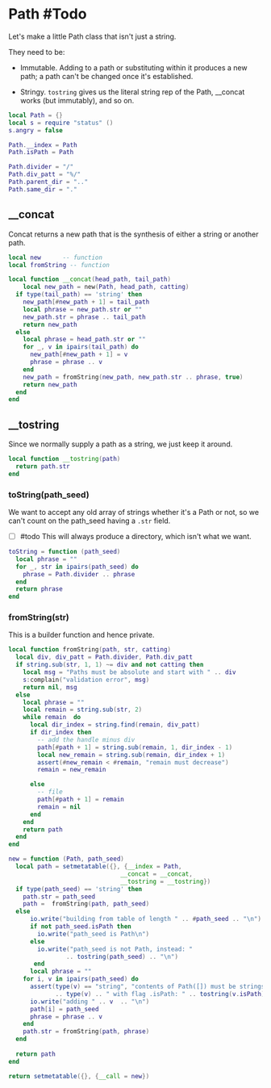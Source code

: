 # Path #Todo

Let's make a little Path class that isn't just a string.


They need to be:


-  Immutable. Adding to a path or substituting within it
   produces a new path; a path can't be changed once it's
   established. 


-  Stringy.  ``tostring`` gives us the literal string rep of
   the Path, __concat works (but immutably), and so on.

```lua
local Path = {}
local s = require "status" ()
s.angry = false

Path.__index = Path
Path.isPath = Path

Path.divider = "/"
Path.div_patt = "%/"
Path.parent_dir = ".."
Path.same_dir = "."
```
## __concat

Concat returns a new path that is the synthesis of either a
string or another path.

```lua
local new      -- function
local fromString -- function

local function __concat(head_path, tail_path)
    local new_path = new(Path, head_path, catting)
  if type(tail_path) == 'string' then
    new_path[#new_path + 1] = tail_path
    local phrase = new_path.str or ""
    new_path.str = phrase .. tail_path
    return new_path
  else
    local phrase = head_path.str or ""
    for _, v in ipairs(tail_path) do
      new_path[#new_path + 1] = v
      phrase = phrase .. v
    end
    new_path = fromString(new_path, new_path.str .. phrase, true)
    return new_path
  end
end
```
## __tostring

Since we normally supply a path as a string, we just keep it around.

```lua
local function __tostring(path)
  return path.str
end
```
### toString(path_seed)

We want to accept any old array of strings whether it's a Path or not,
so we can't count on the path_seed having a ``.str`` field.


- [ ] #todo  This will always produce a directory, which isn't what
             we want. 

```lua
toString = function (path_seed)
  local phrase = ""
  for _, str in ipairs(path_seed) do
    phrase = Path.divider .. phrase
  end
  return phrase
end
```
### fromString(str)

This is a builder function and hence private.

```lua
local function fromString(path, str, catting)
  local div, div_patt = Path.divider, Path.div_patt
  if string.sub(str, 1, 1) ~= div and not catting then
    local msg = "Paths must be absolute and start with " .. div
    s:complain("validation error", msg)
    return nil, msg
  else
    local phrase = ""
    local remain = string.sub(str, 2)
    while remain  do
      local dir_index = string.find(remain, div_patt)
      if dir_index then
        -- add the handle minus div
        path[#path + 1] = string.sub(remain, 1, dir_index - 1)
        local new_remain = string.sub(remain, dir_index + 1)
        assert(#new_remain < #remain, "remain must decrease")
        remain = new_remain

      else
        -- file
        path[#path + 1] = remain
        remain = nil  
      end
    end
    return path
  end
end
```
```lua
new = function (Path, path_seed)
  local path = setmetatable({}, {__index = Path,
                               __concat = __concat,
                               __tostring = __tostring})
  if type(path_seed) == 'string' then
    path.str = path_seed
    path =  fromString(path, path_seed)
  else
      io.write("building from table of length " .. #path_seed .. "\n")
      if not path_seed.isPath then
        io.write("path_seed is Path\n")
      else 
        io.write("path_seed is not Path, instead: " 
                .. tostring(path_seed) .. "\n")
       end
      local phrase = ""
    for i, v in ipairs(path_seed) do
      assert(type(v) == "string", "contents of Path([]) must be strings, not"
             .. type(v) .. " with flag .isPath: " .. tostring(v.isPath))
      io.write("adding " .. v  .. "\n") 
      path[i] = path_seed
      phrase = phrase .. v
    end
    path.str = fromString(path, phrase)
  end
  
  return path
end

return setmetatable({}, {__call = new})
```
